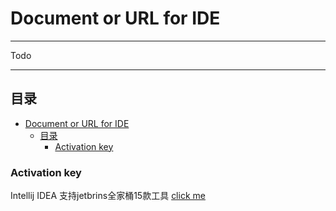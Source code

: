 Document or URL for IDE
===========================

****

Todo

****
## 目录

- [Document or URL for IDE](#document-or-url-for-ide)
  - [目录](#目录)
    - [Activation key](#activation-key)

### Activation key
Intellij IDEA 支持jetbrins全家桶15款工具 [click me](https://shimo.im/docs/XvW3WpHgHdRHVXgV/read)